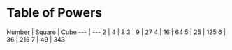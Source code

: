 # Table of Powers
Number | Square | Cube
--- | ---
2 | 4 | 8
3 | 9 | 27
4 | 16 | 64
5 | 25 | 125
6 | 36 | 216
7 | 49 | 343
